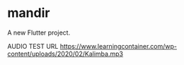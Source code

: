 # mandir

A new Flutter project.


AUDIO TEST URL
https://www.learningcontainer.com/wp-content/uploads/2020/02/Kalimba.mp3

